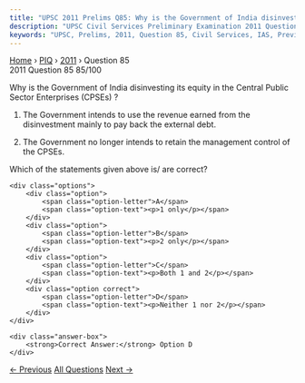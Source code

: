 ```yaml
---
title: "UPSC 2011 Prelims Q85: Why is the Government of India disinvesting its equity in th..."
description: "UPSC Civil Services Preliminary Examination 2011 Question 85 with options and answer"
keywords: "UPSC, Prelims, 2011, Question 85, Civil Services, IAS, Previous Year Questions"
---
```


<nav class="breadcrumb">
    <a href="../../">Home</a>
    <span>›</span>
    <a href="../">PIQ</a>
    <span>›</span>
    <a href="./">2011</a>
    <span>›</span>
    <span>Question 85</span>
</nav>

<div class="question-header">
    <div class="question-meta">
        <span class="year-badge">2011</span>
        <span class="question-number">Question 85</span>
        <span class="progress">85/100</span>
    </div>
    <div class="progress-bar">
        <div class="progress-fill" style="width: 85.0%"></div>
    </div>
</div>

<div class="question-content">
    <div class="question-text">
        <p>Why is the Government of India disinvesting its equity in the Central Public Sector Enterprises (CPSEs) ?</p>
<ol>
<li>
<p>The Government intends to use the revenue earned from the disinvestment mainly to pay back the external debt.</p>
</li>
<li>
<p>The Government no longer intends to retain the management control of the CPSEs.</p>
</li>
</ol>
<p>Which of the statements given above is/ are correct?</p>
    </div>
    
    <div class="options">
        <div class="option">
            <span class="option-letter">A</span>
            <span class="option-text"><p>1 only</p></span>
        </div>
        <div class="option">
            <span class="option-letter">B</span>
            <span class="option-text"><p>2 only</p></span>
        </div>
        <div class="option">
            <span class="option-letter">C</span>
            <span class="option-text"><p>Both 1 and 2</p></span>
        </div>
        <div class="option correct">
            <span class="option-letter">D</span>
            <span class="option-text"><p>Neither 1 nor 2</p></span>
        </div>
    </div>

    <div class="answer-box">
        <strong>Correct Answer:</strong> Option D
    </div>
</div>

<div class="question-nav">
    <a href="../q084-which-of-the-following-can-aid-in-furthering-the-g/" class="nav-btn prev">← Previous</a>
    <a href="../" class="nav-btn center">All Questions</a>
    <a href="../q086-whats-is-the-difference-between-asteroids-and-come/" class="nav-btn next">Next →</a>
</div>
